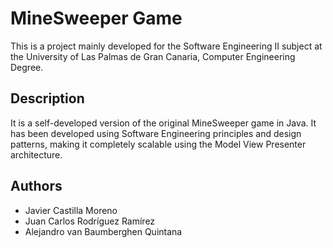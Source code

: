 # MineSweeper Game
This is a project mainly developed for the Software Engineering II subject at the University of Las Palmas de Gran Canaria, Computer Engineering Degree.
## Description
It is a self-developed version of the original MineSweeper game in Java. It has been developed using Software Engineering principles and design patterns, making it completely scalable using the Model View Presenter architecture.
## Authors
- Javier Castilla Moreno
- Juan Carlos Rodríguez Ramírez
- Alejandro van Baumberghen Quintana
